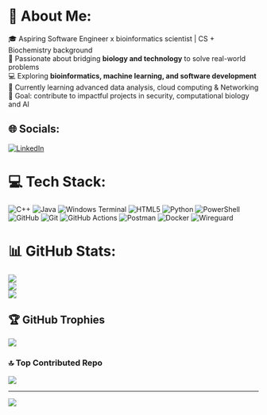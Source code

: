 # 💫 About Me:
🎓 Aspiring Software Engineer x bioinformatics scientist | CS + Biochemistry background  <br>🧬 Passionate about bridging **biology and technology** to solve real-world problems  <br>💻 Exploring **bioinformatics, machine learning, and software development**  <br>🌱 Currently learning advanced data analysis, cloud computing  & Networking<br>🎯 Goal: contribute to impactful projects in security, computational biology and AI  


## 🌐 Socials:
[![LinkedIn](https://img.shields.io/badge/LinkedIn-%230077B5.svg?logo=linkedin&logoColor=white)](https://linkedin.com/in/Kingsleyxelo) 

# 💻 Tech Stack:
![C++](https://img.shields.io/badge/c++-%2300599C.svg?style=for-the-badge&logo=c%2B%2B&logoColor=white) ![Java](https://img.shields.io/badge/java-%23ED8B00.svg?style=for-the-badge&logo=openjdk&logoColor=white) ![Windows Terminal](https://img.shields.io/badge/Windows%20Terminal-%234D4D4D.svg?style=for-the-badge&logo=windows-terminal&logoColor=white) ![HTML5](https://img.shields.io/badge/html5-%23E34F26.svg?style=for-the-badge&logo=html5&logoColor=white) ![Python](https://img.shields.io/badge/python-3670A0?style=for-the-badge&logo=python&logoColor=ffdd54) ![PowerShell](https://img.shields.io/badge/PowerShell-%235391FE.svg?style=for-the-badge&logo=powershell&logoColor=white) ![GitHub](https://img.shields.io/badge/github-%23121011.svg?style=for-the-badge&logo=github&logoColor=white) ![Git](https://img.shields.io/badge/git-%23F05033.svg?style=for-the-badge&logo=git&logoColor=white) ![GitHub Actions](https://img.shields.io/badge/github%20actions-%232671E5.svg?style=for-the-badge&logo=githubactions&logoColor=white) ![Postman](https://img.shields.io/badge/Postman-FF6C37?style=for-the-badge&logo=postman&logoColor=white) ![Docker](https://img.shields.io/badge/docker-%230db7ed.svg?style=for-the-badge&logo=docker&logoColor=white) ![Wireguard](https://img.shields.io/badge/wireguard-%2388171A.svg?style=for-the-badge&logo=wireguard&logoColor=white)
# 📊 GitHub Stats:
![](https://github-readme-stats.vercel.app/api?username=Kingsleyxelo&theme=dark&hide_border=false&include_all_commits=true&count_private=false)<br/>
![](https://nirzak-streak-stats.vercel.app/?user=Kingsleyxelo&theme=dark&hide_border=false)<br/>
![](https://github-readme-stats.vercel.app/api/top-langs/?username=Kingsleyxelo&theme=dark&hide_border=false&include_all_commits=true&count_private=false&layout=compact)

## 🏆 GitHub Trophies
![](https://github-profile-trophy.vercel.app/?username=Kingsleyxelo&theme=radical&no-frame=false&no-bg=false&margin-w=4)

### 🔝 Top Contributed Repo
![](https://github-contributor-stats.vercel.app/api?username=Kingsleyxelo&limit=5&theme=dark&combine_all_yearly_contributions=true)

---
[![](https://visitcount.itsvg.in/api?id=Kingsleyxelo&icon=0&color=0)](https://visitcount.itsvg.in)

<!-- Proudly created with GPRM ( https://gprm.itsvg.in ) -->
